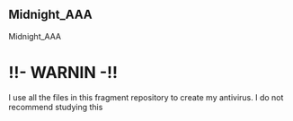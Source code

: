 ## Midnight_AAA
Midnight_AAA
# !!- WARNIN -!!
I use all the files in this fragment repository to create my antivirus. I do not recommend studying this
